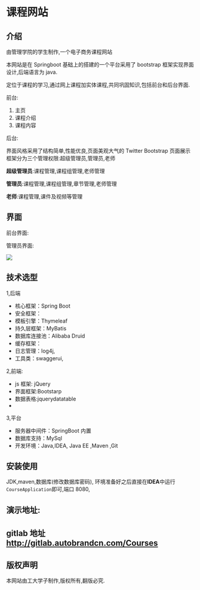 # 课程网站

## 介绍

由管理学院的学生制作,一个电子商务课程网站

本网站是在 Springboot 基础上的搭建的一个平台采用了 bootstrap 框架实现界面设计,后端语言为 java.

定位于课程的学习,通过网上课程加实体课程,共同巩固知识,包括前台和后台界面.

前台:

1. 主页
2. 课程介绍
3. 课程内容

后台:

界面风格采用了结构简单,性能优良,页面美观大气的 Twitter Bootstrap 页面展示框架分为三个管理权限:超级管理员,管理员,老师

**超级管理员**:课程管理,课程组管理,老师管理

**管理员**:课程管理,课程组管理,章节管理,老师管理

**老师**:课程管理,课件及视频等管理

## 界面
前台界面:

管理员界面:

![](https://i.imgur.com/ZUgUpKB.png)

## 技术选型

1,后端

* 核心框架：Spring Boot
* 安全框架：
* 模板引擎：Thymeleaf
* 持久层框架：MyBatis
* 数据库连接池：Alibaba Druid
* 缓存框架：
* 日志管理：log4j,
* 工具类：swaggerui,

2,前端:

* js 框架: jQuery
* 界面框架:Bootstarp
* 数据表格:jquerydatatable
*

3,平台

* 服务器中间件：SpringBoot 内置
* 数据库支持：MySql
* 开发环境：Java,IDEA, Java EE ,Maven ,Git

## 安装使用

JDK,maven,数据库(修改数据库密码), 环境准备好之后直接在**IDEA**中运行`CourseApplication`即可,端口 8080,

## 演示地址:

######

## gitlab 地址 http://gitlab.autobrandcn.com/Courses

## 版权声明

本网站由工大学子制作,版权所有,翻版必究.
